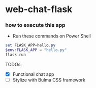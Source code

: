 # web-chat-flask

### how to execute this app

- Run these commands on Power Shell

```powershell
set FLASK_APP=hello.py
$env:FLASK_APP = "hello.py"
flask run
```

TODOs:

- [x] Functional chat app
- [ ] Stylize with Bulma CSS framework
